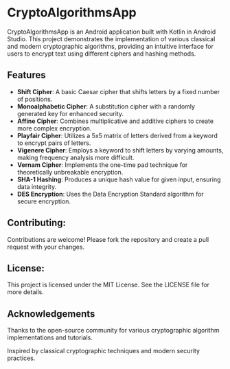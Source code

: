 # CryptoAlgorithmsApp

CryptoAlgorithmsApp is an Android application built with Kotlin in Android Studio. This project demonstrates the implementation of various classical and modern cryptographic algorithms, providing an intuitive interface for users to encrypt text using different ciphers and hashing methods.

## Features

- **Shift Cipher**: A basic Caesar cipher that shifts letters by a fixed number of positions.
- **Monoalphabetic Cipher**: A substitution cipher with a randomly generated key for enhanced security.
- **Affine Cipher**: Combines multiplicative and additive ciphers to create more complex encryption.
- **Playfair Cipher**: Utilizes a 5x5 matrix of letters derived from a keyword to encrypt pairs of letters.
- **Vigenere Cipher**: Employs a keyword to shift letters by varying amounts, making frequency analysis more difficult.
- **Vernam Cipher**: Implements the one-time pad technique for theoretically unbreakable encryption.
- **SHA-1 Hashing**: Produces a unique hash value for given input, ensuring data integrity.
- **DES Encryption**: Uses the Data Encryption Standard algorithm for secure encryption.



## Contributing:

Contributions are welcome! Please fork the repository and create a pull request with your changes.

## License:

This project is licensed under the MIT License. See the LICENSE file for more details.

## Acknowledgements

Thanks to the open-source community for various cryptographic algorithm implementations and tutorials.

Inspired by classical cryptographic techniques and modern security practices.
